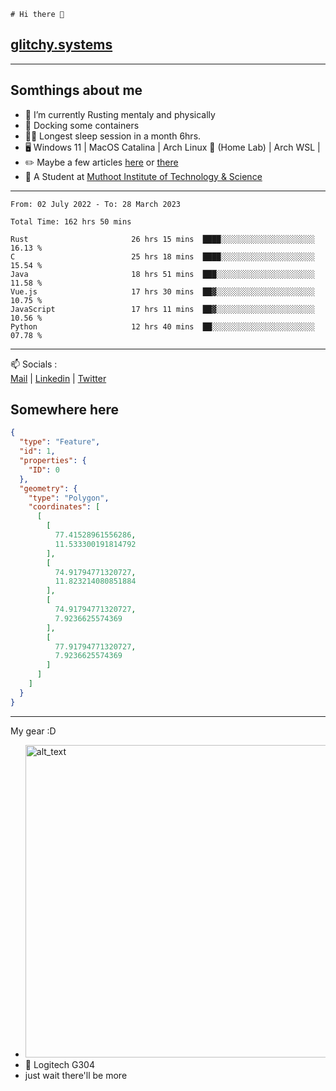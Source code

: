 ```
# Hi there 👋
```
## [glitchy.systems](https://glitchy.systems)
---

## Somthings about me



- 🌱 I’m currently Rusting mentaly and physically
- 🐋 Docking some containers
- 😶‍🌫️ Longest sleep session in a month 6hrs.
- 🖥️ Windows 11 | MacOS Catalina | Arch Linux 🦩 (Home Lab) | Arch WSL |
- ✏️ Maybe a few articles [here](https://medium.com/@advaithnarayanan8) or [there](https://medium.com/@advaithnarayanan8)
- 📑 A Student at [Muthoot Institute of Technology & Science](https://mgmits.ac.in/)



---

<!--START_SECTION:waka-->

```text
From: 02 July 2022 - To: 28 March 2023

Total Time: 162 hrs 50 mins

Rust                       26 hrs 15 mins  ████░░░░░░░░░░░░░░░░░░░░░   16.13 %
C                          25 hrs 18 mins  ████░░░░░░░░░░░░░░░░░░░░░   15.54 %
Java                       18 hrs 51 mins  ███░░░░░░░░░░░░░░░░░░░░░░   11.58 %
Vue.js                     17 hrs 30 mins  ██▓░░░░░░░░░░░░░░░░░░░░░░   10.75 %
JavaScript                 17 hrs 11 mins  ██▓░░░░░░░░░░░░░░░░░░░░░░   10.56 %
Python                     12 hrs 40 mins  ██░░░░░░░░░░░░░░░░░░░░░░░   07.78 %
```

<!--END_SECTION:waka-->

---

📫 Socials :<br>
[Mail](mailto:advaithnarayanan8@gmail.com) | [Linkedin](https://www.linkedin.com/in/advaith-narayanan-a72152214/) | [Twitter](https://twitter.com/advaithnarayan)

## Somewhere here

```geojson
{
  "type": "Feature",
  "id": 1,
  "properties": {
    "ID": 0
  },
  "geometry": {
    "type": "Polygon",
    "coordinates": [
      [
        [
          77.41528961556286,
          11.533300191814792
        ],
        [
          74.91794771320727,
          11.823214080851884
        ],
        [
          74.91794771320727,
          7.9236625574369
        ],
        [
          77.91794771320727,
          7.9236625574369
        ]
      ]
    ]
  }
}
```


--- 
My gear :D

- [<img alt="alt_text" width="500px" src="https://valid.x86.fr/cache/banner/xv24bv-6.png" />](https://valid.x86.fr/xv24bv)
- 🐁 Logitech G304
- just wait there'll be more

